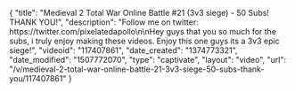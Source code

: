 {
    "title": "Medieval 2 Total War Online Battle #21 (3v3 siege) - 50 Subs! THANK YOU!",
    "description": "Follow me on twitter: https:\/\/twitter.com\/pixelatedapollo\n\nHey guys that you so much for the subs, i truly enjoy making these videos.  Enjoy this one guys its a 3v3 epic siege!",
    "videoid": "117407861",
    "date_created": "1374773321",
    "date_modified": "1507772070",
    "type": "captivate",
    "layout": "video",
    "url": "\/v\/medieval-2-total-war-online-battle-21-3v3-siege-50-subs-thank-you\/117407861"
}